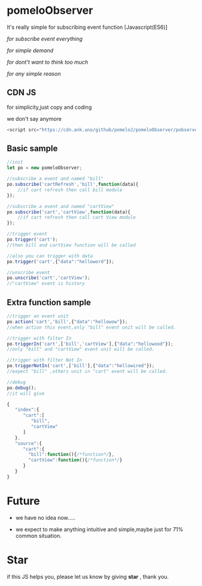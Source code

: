 # pomeloObserver
It's really simple for subscribing event function [Javascript(ES6)]

*for subscribe event everything*

*for simple demand*

*for dont't want to think too much*

*for any simple reason*
## CDN JS
for simplicity,just copy and coding

we don't say anymore
```javascript
<script src="https://cdn.ank.uno/github/pomeloJ/pomeloObserver/pobserver.js"></script>
```
## Basic sample
```javascript
//init
let po = new pomeloObserver;

//subscribe a event and named "bill"
po.subscribe('cartRefresh','bill',function(data){
	//if cart refresh then call bill module
});

//subscribe a event and named "cartView"
po.subscribe('cart','cartView',function(data){
	//if cart refresh then call cart View module
});

//trigger event
po.trigger('cart');
//then bill and cartView function will be called

//also you can trigger with data
po.trigger('cart',{"data":"helloword"});

//unscribe event
po.unscribe('cart','cartView');
//"cartView" event is history
```

## Extra function sample
```javascript
//trigger an event unit
po.action('cart','bill',{"data":"hellowow"});
//when action this event,only "bill" event unit will be called.

//trigger with filter In
po.triggerIn('cart',['bill','cartView'],{"data":"hellowood"});
//only "bill" and "cartView" event unit will be called.

//trigger with filter Not In
po.triggerNotIn('cart',['bill'],{"data":"hellowired"});
//expect "bill" ,others unit in "cart" event will be called.

//debug
po.debug();
//it will give
```
```javascript
{
   "index":{
      "cart":[
         "bill",
         "cartView"
      ]
   },
   "source":{
      "cart":{
        "bill":function(){/*function*/},
        "cartView":function(){/*function*/}
      }
   }
}
```

# Future
* we have no idea now.....

* we expect to make anything intuitive and simple,maybe just for 71% common situation.

# Star
if this JS helps you, please let us know by giving **star** , thank you.
